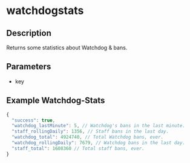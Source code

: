 # watchdogstats

## Description

Returns some statistics about Watchdog & bans.

## Parameters
- key

## Example Watchdog-Stats
```js
{
  "success": true,
  "watchdog_lastMinute": 5, // Watchdog's bans in the last minute.
  "staff_rollingDaily": 1356, // Staff bans in the last day.
  "watchdog_total": 4924740, // Total Watchdog bans, ever.
  "watchdog_rollingDaily": 7679, // Watchdog bans in the last day.
  "staff_total": 1608360 // Total staff bans, ever.
}
```
